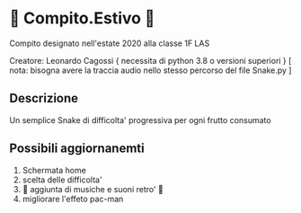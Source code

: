 # :snake: Compito.Estivo :snake:
Compito designato nell'estate 2020 alla classe 1F LAS

Creatore: Leonardo Cagossi
{ necessita di python 3.8 o versioni superiori }
[ nota: bisogna avere la traccia audio nello stesso percorso del file Snake.py ]
 ## Descrizione
 Un semplice Snake di difficolta' progressiva per ogni frutto consumato 
 
 ## Possibili aggiornanemti 
 1. Schermata home
 2. scelta delle difficolta' 
 3. :space_invader: aggiunta di musiche e suoni retro' :space_invader:
 4. migliorare l'effeto pac-man 
